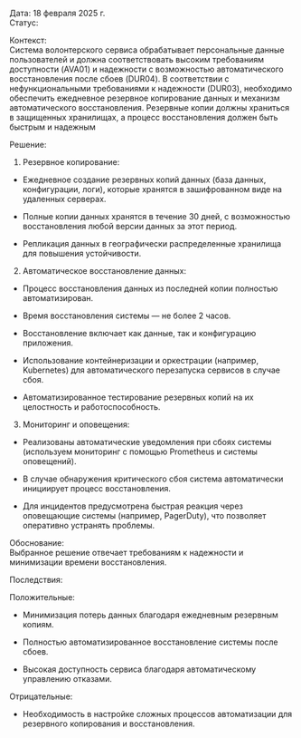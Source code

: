 
Дата: 18 февраля 2025 г.  
Статус: 

Контекст:  
Система волонтерского сервиса обрабатывает персональные данные пользователей и должна соответствовать высоким требованиям доступности (AVA01) и надежности с возможностью автоматического восстановления после сбоев (DUR04). В соответствии с нефункциональными требованиями к надежности (DUR03), необходимо обеспечить ежедневное резервное копирование данных и механизм автоматического восстановления. Резервные копии должны храниться в защищенных хранилищах, а процесс восстановления должен быть быстрым и надежным

Решение:

1. Резервное копирование:
    

- Ежедневное создание резервных копий данных (база данных, конфигурации, логи), которые хранятся в зашифрованном виде на удаленных серверах.

- Полные копии данных хранятся в течение 30 дней, с возможностью восстановления любой версии данных за этот период.

- Репликация данных в географически распределенные хранилища для повышения устойчивости.

    

2. Автоматическое восстановление данных:
    

- Процесс восстановления данных из последней копии полностью автоматизирован.

- Время восстановления системы — не более 2 часов.

- Восстановление включает как данные, так и конфигурацию приложения.

- Использование контейнеризации и оркестрации (например, Kubernetes) для автоматического перезапуска сервисов в случае сбоя.

- Автоматизированное тестирование резервных копий на их целостность и работоспособность.
    

3. Мониторинг и оповещения:
    

- Реализованы автоматические уведомления при сбоях системы (используем мониторинг с помощью Prometheus и системы оповещений).

- В случае обнаружения критического сбоя система автоматически инициирует процесс восстановления.

- Для инцидентов предусмотрена быстрая реакция через оповещающие системы (например, PagerDuty), что позволяет оперативно устранять проблемы.
    

Обоснование:  
Выбранное решение отвечает требованиям к надежности и минимизации времени восстановления.

Последствия:

Положительные:

- Минимизация потерь данных благодаря ежедневным резервным копиям.
    
- Полностью автоматизированное восстановление системы после сбоев.
    
- Высокая доступность сервиса благодаря автоматическому управлению отказами.
    

Отрицательные:
    
- Необходимость в настройке сложных процессов автоматизации для резервного копирования и восстановления.
    
